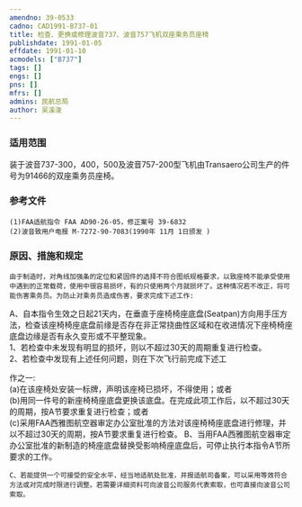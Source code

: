 ```yaml
---
amendno: 39-0533  
cadno: CAD1991-B737-01  
title: 检查、更换或修理波音737、波音757飞机双座乘务员座椅  
publishdate: 1991-01-05  
effdate: 1991-01-10  
acmodels: ["B737"]  
tags: []  
engs: []  
pns: []  
mfrs: []  
admins: 民航总局  
author: 吴溪浚  
---
```

  
### 适用范围  
装于波音737-300，400，500及波音757-200型飞机由Transaero公司生产的件号为91466的双座乘务员座椅。  
  
<!--more-->  
### 参考文件  
    (1)FAA适航指令 FAA AD90-26-05，修正案号 39-6832  
    (2)波音致用户电报 M-7272-90-7083(1990年 11月 1日颁发 )  
  
### 原因、措施和规定  
    由于制造时，对角线加强条的定位和紧固件的选择不符合图纸规格要求，以致座椅不能承受使用中遇到的正常载荷，使用中很容易损坏，有的只使用两个月就损坏了。这种情况若不改正，将可能伤害乘务员。为防止对乘务员造成伤害，要求完成下述工作:  
 A、自本指令生效之日起21天内，在垂直于座椅椅座底盘(Seatpan)方向用手压方法，检查该座椅椅座底盘前缘是否存在非正常挠曲性区域和在收进情况下座椅椅座底盘边缘是否有永久变形或不平整现象。  
      1、若检查中未发现有明显的损坏，则以不超过30天的周期重复进行检查。  
      2、若检查中发现有上述任何问题，则在下次飞行前完成下述工  
  
作之一:  
         (a)在该座椅处安装一标牌，声明该座椅已损坏，不得使用；或者  
         (b)用同一件号的新座椅椅座底盘更换该底盘。在完成此项工作后，以不超过30天的周期，按A节要求重复进行检查；或者  
         (c)采用FAA西雅图航空器审定办公室批准的方法对该座椅椅座底盘进行修理，并以不超过30天的周期，按A节要求重复进行检查。    B、当用FAA西雅图航空器审定办公室批准的新制造的椅座底盘替换受影响椅座底盘后，可停止执行本指令A节所要求的工作。  
  
    C、若能提供一个可接受的安全水平，经当地适航处批准，并报适航司备案，可以采用等效符合方法或对完成时限进行调整。若需要详细资料可向波音公司服务代表索取，也可直接向波音公司索取。  
